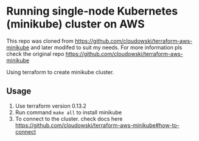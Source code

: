 # Running single-node Kubernetes (minikube) cluster on AWS

This repo was cloned from https://github.com/cloudowski/terraform-aws-minikube and later modifed to suit my needs. For more information pls check the original repo https://github.com/cloudowski/terraform-aws-minikube

Using terraform to create minikube cluster.

## Usage

1. Use terraform version 0.13.2
2. Run command `make all` to install minikube
3. To connect to the cluster. check docs here https://github.com/cloudowski/terraform-aws-minikube#how-to-connect